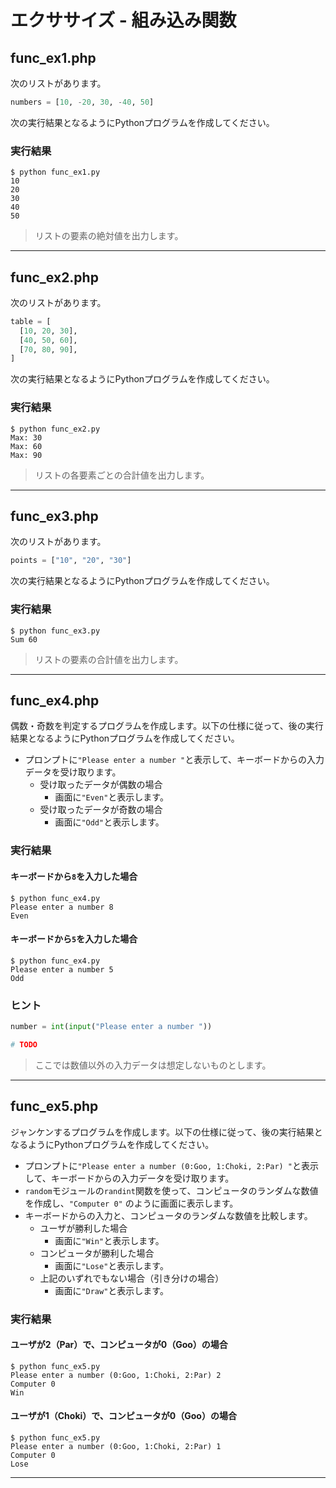# エクササイズ - 組み込み関数

## func_ex1.php

次のリストがあります。

```python
numbers = [10, -20, 30, -40, 50]
```

次の実行結果となるようにPythonプログラムを作成してください。

### 実行結果

```
$ python func_ex1.py 
10
20
30
40
50
```

> リストの要素の絶対値を出力します。

---

## func_ex2.php

次のリストがあります。

```python
table = [
  [10, 20, 30],
  [40, 50, 60],
  [70, 80, 90],
]
```

次の実行結果となるようにPythonプログラムを作成してください。

### 実行結果

```
$ python func_ex2.py
Max: 30
Max: 60
Max: 90
```

> リストの各要素ごとの合計値を出力します。

---

## func_ex3.php

次のリストがあります。

```python
points = ["10", "20", "30"]
```

次の実行結果となるようにPythonプログラムを作成してください。

### 実行結果

```
$ python func_ex3.py
Sum 60
```

> リストの要素の合計値を出力します。

---


## func_ex4.php

偶数・奇数を判定するプログラムを作成します。以下の仕様に従って、後の実行結果となるようにPythonプログラムを作成してください。

+ プロンプトに`"Please enter a number "`と表示して、キーボードからの入力データを受け取ります。
  + 受け取ったデータが偶数の場合
    + 画面に`"Even"`と表示します。
  + 受け取ったデータが奇数の場合
    + 画面に`"Odd"`と表示します。

### 実行結果

#### キーボードから`8`を入力した場合

```
$ python func_ex4.py
Please enter a number 8
Even
```

#### キーボードから`5`を入力した場合

```
$ python func_ex4.py
Please enter a number 5
Odd
```

### ヒント

```python
number = int(input("Please enter a number "))

# TODO
```

> ここでは数値以外の入力データは想定しないものとします。

---

## func_ex5.php

ジャンケンするプログラムを作成します。以下の仕様に従って、後の実行結果となるようにPythonプログラムを作成してください。

+ プロンプトに`"Please enter a number (0:Goo, 1:Choki, 2:Par) "`と表示して、キーボードからの入力データを受け取ります。
+ `random`モジュールの`randint`関数を使って、コンピュータのランダムな数値を作成し、`"Computer 0"` のように画面に表示します。
+ キーボードからの入力と、コンピュータのランダムな数値を比較します。
  + ユーザが勝利した場合
    + 画面に`"Win"`と表示します。
  + コンピュータが勝利した場合
    + 画面に`"Lose"`と表示します。
  + 上記のいずれでもない場合（引き分けの場合）
    + 画面に`"Draw"`と表示します。

### 実行結果

#### ユーザが2（Par）で、コンピュータが0（Goo）の場合

```
$ python func_ex5.py
Please enter a number (0:Goo, 1:Choki, 2:Par) 2
Computer 0
Win
```

#### ユーザが1（Choki）で、コンピュータが0（Goo）の場合

```
$ python func_ex5.py
Please enter a number (0:Goo, 1:Choki, 2:Par) 1
Computer 0
Lose
```
---

